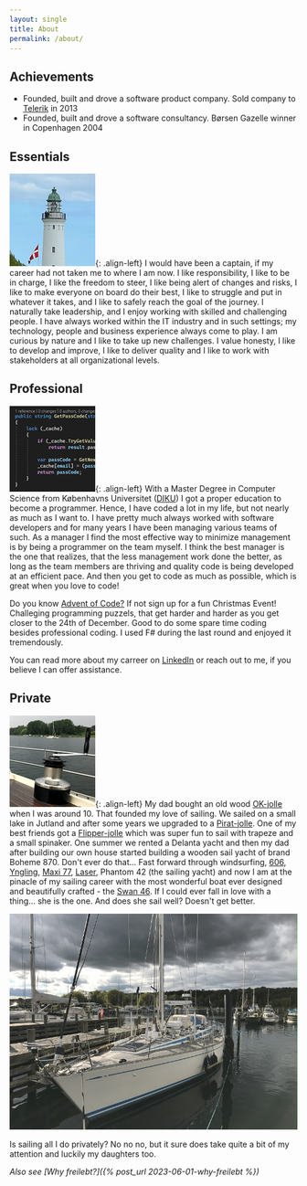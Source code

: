 ```yaml
---
layout: single
title: About
permalink: /about/
---
```


## Achievements

- Founded, built  and drove a software product company. Sold company to [Telerik](https://www.telerik.com) in 2013
- Founded, built and drove a software consultancy. Børsen Gazelle winner in Copenhagen 2004

## Essentials

![image-left](/assets/images/lighttower.png){: .align-left}
I would have been a captain, if my career had not taken me to where I am now. I like responsibility, I like to be in charge, I like the freedom to steer, I like being alert of changes and risks, I like to make everyone on board do their best, I like to struggle and put in whatever it takes, and I like to safely reach the goal of the journey.
I naturally take leadership, and I enjoy working with skilled and challenging people. I have always worked within the IT industry and in such settings; my technology, people and business experience always come to play.
I am curious by nature and I like to take up new challenges. I value honesty, I like to develop and improve, I like to deliver quality and I like to work with stakeholders at all organizational levels.

## Professional

![image-left](/assets/images/code.png){: .align-left}
With a Master Degree in Computer Science from Københavns Universitet ([DIKU](https://di.ku.dk/)) I got a proper education to become a programmer. Hence,
I have coded a lot in my life, but not nearly as much as I want to. I have pretty much always worked with software developers and for many years I have been managing various teams of such. As a manager I find the most effective way to minimize management is by being a programmer on the team myself. I think the best manager is the one that realizes, that the less management work done the better, as long as the team members are thriving and quality code is being developed at an efficient pace.
And then you get to code as much as possible, which is great when you love to code! 

Do you know [Advent of Code?](https://adventofcode.com/) If not sign up for a fun Christmas Event! Challeging programming puzzels, that get harder and harder as you get closer to the 24th of December. Good to do some spare time coding besides professional coding. I used F# during the last round and enjoyed it tremendously.

You can read more about my carreer on [LinkedIn](https://www.linkedin.com/in/eigilrosagerpoulsen/) or reach out to me, if you believe I can offer assistance.


## Private

![image-left](/assets/images/lewmar-winch.png){: .align-left}
My dad bought an old wood [OK-jolle](https://en.wikipedia.org/wiki/OK_(dinghy)) when I was around 10. That founded my love of sailing. We sailed on a small lake in Jutland and after some years we upgraded to a [Pirat-jolle](https://en.wikipedia.org/wiki/Pirate_(dinghy)). One of my best friends got a [Flipper-jolle](https://en.wikipedia.org/wiki/Flipper_(dinghy)) which was super fun to sail with trapeze and a small spinaker. One summer we rented a Delanta yacht and then my dad after building our own house started building a wooden sail yacht of brand Boheme 870. Don't ever do that... Fast forward through windsurfing, [606](https://en.wikipedia.org/wiki/Monark_606), [Yngling](https://en.wikipedia.org/wiki/Yngling_(keelboat)), [Maxi 77](https://en.wikipedia.org/wiki/Maxi_77), [Laser](https://en.wikipedia.org/wiki/Laser_(dinghy)), Phantom 42 (the sailing yacht) and now I am at the pinacle of my sailing career with the most wonderful boat ever designed and beautifully crafted - the [Swan 46](https://en.wikipedia.org/wiki/Swan_46_Mk_I). If I could ever fall in love with a thing... she is the one. And does she sail well? Doesn't get better. 

![image-left](/assets/images/aloysius-800.jpg)

Is sailing all I do privately? No no no, but it sure does take quite a bit of my attention and luckily my daughters too.

*Also see [Why freilebt?]({% post_url 2023-06-01-why-freilebt %})*
